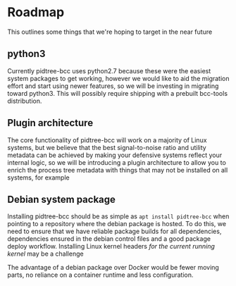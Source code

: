 # Roadmap
This outlines some things that we're hoping to target in the near future
## python3
Currently pidtree-bcc uses python2.7 because these were the easiest
system packages to get working, however we would like to aid the
migration effort and start using newer features, so we will be investing
in migrating toward python3. This will possibly require shipping with a
prebuilt bcc-tools distribution.
## Plugin architecture
The core functionality of pidtree-bcc will work on a majority of Linux
systems, but we believe that the best signal-to-noise ratio and utility
metadata can be achieved by making your defensive systems reflect your
internal logic, so we will be introducing a plugin architecture to allow
you to enrich the process tree metadata with things that may not be
installed on all systems, for example
## Debian system package
Installing pidtree-bcc should be as simple as `apt install pidtree-bcc`
when pointing to a repository where the debian package is hosted. To do
this, we need to ensure that we have reliable package builds for all
dependencies, dependencies ensured in the debian control files and a
good package deploy workflow. Installing Linux kernel headers *for the
current running kernel* may be a challenge

The advantage of a debian package over Docker would be fewer moving
parts, no reliance on a container runtime and less configuration.
